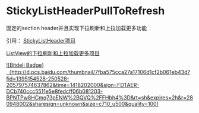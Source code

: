 StickyListHeaderPullToRefresh
=============================

固定的section header并且实现下拉刷新和上拉加载更多功能


引用：
[StickyListHeader项目](https://github.com/loopj/android-async-http)

[ListView的下拉刷新和上拉加载更多项目](https://github.com/Maxwin-z/XListView-Android)

[![Bitdeli Badge]（http://d.pcs.baidu.com/thumbnail/7fba575cca27a17106d1cf2b061eb43d?fid=1395154528-250528-205797574637862&time=1418202000&sign=FDTAER-DCb740ccc5511e5e8fedcff06b081203-BPNTPw8HCmq73pENW%2BQVQ%2FFHbh4%3D&rt=sh&expires=2h&r=280948002&sharesign=unknown&size=c710_u500&quality=100)](http://blog.csdn.net/xuhl1022/article/details/30226593)
